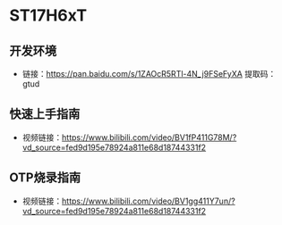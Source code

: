 # ST17H6xT

## 开发环境

- 链接：https://pan.baidu.com/s/1ZAOcR5RTl-4N_j9FSeFyXA 提取码：gtud

## 快速上手指南

- 视频链接：https://www.bilibili.com/video/BV1fP411G78M/?vd_source=fed9d195e78924a811e68d18744331f2

## OTP烧录指南

- 视频链接：https://www.bilibili.com/video/BV1gg411Y7un/?vd_source=fed9d195e78924a811e68d18744331f2
